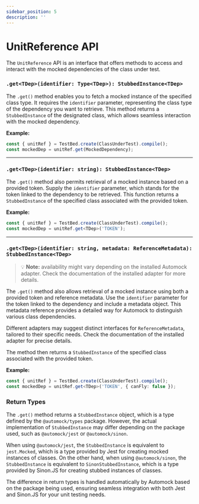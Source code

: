 ```yaml
---
sidebar_position: 5
description: ''
---
```


# UnitReference API

The `UnitReference` API is an interface that offers methods to access and interact with the mocked dependencies of the
class under test.

### `.get<TDep>(identifier: Type<TDep>): StubbedInstance<TDep>`

The `.get()` method enables you to fetch a mocked instance of the specified class type. It requires the `identifier`
parameter, representing the class type of the dependency you want to retrieve. This method returns a `StubbedInstance`
of the designated class, which allows seamless interaction with the mocked dependency.

**Example:**

```typescript
const { unitRef } = TestBed.create(ClassUnderTest).compile();
const mockedDep = unitRef.get(MockedDependency);
```

---

### `.get<TDep>(identifier: string): StubbedInstance<TDep>`

The `.get()` method also permits retrieval of a mocked instance based on a provided token. Supply the `identifier`
parameter, which stands for the token linked to the dependency to be retrieved. This function returns
a `StubbedInstance` of the specified class associated with the provided token.

**Example:**

```typescript
const { unitRef } = TestBed.create(ClassUnderTest).compile();
const mockedDep = unitRef.get<TDep>('TOKEN');
```

---

### `.get<TDep>(identifier: string, metadata: ReferenceMetadata): StubbedInstance<TDep>`

> :bulb: **Note:** availability might vary depending on the installed Automock adapter. Check the documentation
of the installed adapter for more details.

The `.get()` method also allows retrieval of a mocked instance using both a provided token and reference metadata. Use the
`identifier` parameter for the token linked to the dependency and include a metadata object. This metadata reference
provides a detailed way for Automock to distinguish various class dependencies.

Different adapters may suggest distinct interfaces for `ReferenceMetadata`, tailored to their specific needs. Check the
documentation of the installed adapter for precise details.

The method then returns a `StubbedInstance` of the specified class associated with the provided token.

**Example:**

```typescript
const { unitRef } = TestBed.create(ClassUnderTest).compile();
const mockedDep = unitRef.get<TDep>('TOKEN', { canFly: false });
```

### Return Types

The `.get()` method returns a `StubbedInstance` object, which is a type defined by the `@automock/types` package.
However, the actual implementation of `StubbedInstance` may differ depending on the package used, such
as `@automock/jest` or `@automock/sinon`.

When using `@automock/jest`, the `StubbedInstance` is equivalent to `jest.Mocked`, which is a type provided by Jest for
creating mocked instances of classes. On the other hand, when using `@automock/sinon`, the `StubbedInstance` is
equivalent to `SinonStubbedInstance`, which is a type provided by Sinon.JS for creating stubbed instances of classes.

The difference in return types is handled automatically by Automock based on the package being used, ensuring seamless
integration with both Jest and Sinon.JS for your unit testing needs.